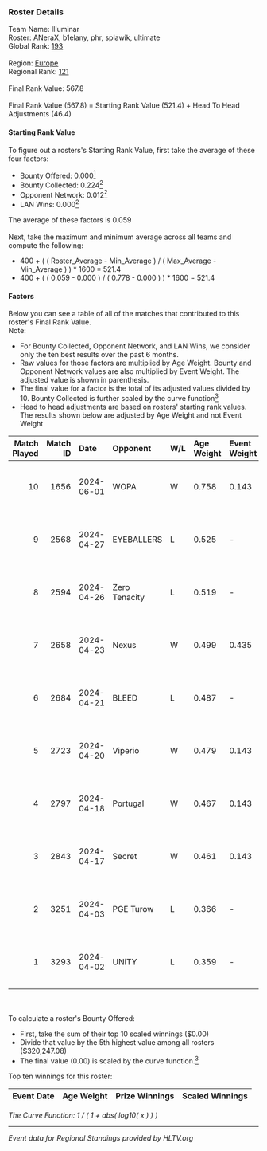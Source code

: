 ### Roster Details<br />
Team Name: Illuminar<br />
Roster: ANeraX, b1elany, phr, splawik, ultimate<br />
Global Rank: [193](../standings_global.md)<br />
<br />
Region: [Europe]( ../standings_europe.md)<br />
Regional Rank: [121]( ../standings_europe.md)<br />
<br />
Final Rank Value:  567.8<br />
<br />
Final Rank Value (567.8) = Starting Rank Value (521.4) + Head To Head Adjustments (46.4)<br />

#### Starting Rank Value<br />
To figure out a rosters's Starting Rank Value, first take the average of these four factors:<br />
- Bounty Offered: 0.000[<sup>1</sup>](#table2)
- Bounty Collected: 0.224[<sup>2</sup>](#table1)
- Opponent Network: 0.012[<sup>2</sup>](#table1)
- LAN Wins: 0.000[<sup>2</sup>](#table1)

The average of these factors is 0.059<br />
<br />
Next, take the maximum and minimum average across all teams and compute the following:<br />
- 400 + ( ( Roster_Average - Min_Average ) / ( Max_Average - Min_Average ) ) * 1600 = 521.4
- 400 + ( ( 0.059 - 0.000 ) / ( 0.778 - 0.000 ) ) * 1600 = 521.4


#### Factors<br />
Below you can see a table of all of the matches that contributed to this roster's Final Rank Value.<br />
Note:<br />

- For Bounty Collected, Opponent Network, and LAN Wins, we consider only the ten best results over the past 6 months.
- Raw values for those factors are multiplied by Age Weight. Bounty and Opponent Network values are also multiplied by Event Weight. The adjusted value is shown in parenthesis.
- The final value for a factor is the total of its adjusted values divided by 10. Bounty Collected is further scaled by the curve function[<sup>3</sup>](#curveFunction)
- Head to head adjustments are based on rosters' starting rank values. The results shown below are adjusted by Age Weight and not Event Weight
<span id="table1"></span><br />


| Match Played | Match ID | Date       | Opponent      | W/L | Age Weight | Event Weight | Bounty Collected | Opponent Network | LAN Wins  | H2H Adj. | Roster                                  |
| -: | -: | :- | :- | :- | :- | :- | :- | :- | :- | -: | :- |
|           10 |     1656 | 2024-06-01 | WOPA          | W   | 0.758      | 0.143        | 0.001 (0.000)    | 0.121 (0.013)    | 0 (0.000) |    13.72 | ANeraX, b1elany, phr, splawik, ultimate |
|            9 |     2568 | 2024-04-27 | EYEBALLERS    | L   | 0.525      | -            | -                | -                | -         |    -2.19 | ANeraX, Furlan, keis, phr, ultimate     |
|            8 |     2594 | 2024-04-26 | Zero Tenacity | L   | 0.519      | -            | -                | -                | -         |    -0.97 | ANeraX, Furlan, keis, phr, ultimate     |
|            7 |     2658 | 2024-04-23 | Nexus         | W   | 0.499      | 0.435        | 0.014 (0.003)    | 0.447 (0.097)    | 0 (0.000) |    13.33 | ANeraX, Furlan, keis, phr, ultimate     |
|            6 |     2684 | 2024-04-21 | BLEED         | L   | 0.487      | -            | -                | -                | -         |    -0.92 | ANeraX, Furlan, keis, phr, ultimate     |
|            5 |     2723 | 2024-04-20 | Viperio       | W   | 0.479      | 0.143        | 0.001 (0.000)    | 0.035 (0.002)    | 0 (0.000) |     9.55 | ANeraX, Furlan, keis, phr, ultimate     |
|            4 |     2797 | 2024-04-18 | Portugal      | W   | 0.467      | 0.143        | 0.003 (0.000)    | 0.115 (0.008)    | 0 (0.000) |    10.55 | ANeraX, Furlan, keis, phr, ultimate     |
|            3 |     2843 | 2024-04-17 | Secret        | W   | 0.461      | 0.143        | 0.000 (0.000)    | 0.055 (0.004)    | 0 (0.000) |     7.88 | ANeraX, Furlan, keis, phr, ultimate     |
|            2 |     3251 | 2024-04-03 | PGE Turow     | L   | 0.366      | -            | -                | -                | -         |    -3.68 | ANeraX, Furlan, keis, phr, ultimate     |
|            1 |     3293 | 2024-04-02 | UNiTY         | L   | 0.359      | -            | -                | -                | -         |    -0.89 | ANeraX, Furlan, keis, phr, ultimate     |

<br />
<span id="table2"></span><br />
To calculate a roster's Bounty Offered:<br />

- First, take the sum of their top 10 scaled winnings ($0.00)
- Divide that value by the 5th highest value among all rosters ($320,247.08)
- The final value (0.00) is scaled by the curve function.[<sup>3</sup>](#curveFunction)

Top ten winnings for this roster:<br />

| Event Date | Age Weight | Prize Winnings | Scaled Winnings |
| :- | -: | :- | :- |


<span id="curveFunction"></span>_The Curve Function: 1 / ( 1 + abs( log10( x ) ) )_<br />

---
_Event data for Regional Standings provided by HLTV.org_<br />
